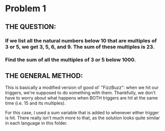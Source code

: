 # Problem 1

## THE QUESTION:

### If we list all the natural numbers below 10 that are multiples of 3 or 5, we get 3, 5, 6, and 9. The sum of these multiples is 23.

### Find the sum of all the multiples of 3 or 5 below 1000.

## THE GENERAL METHOD:

This is basically a modified version of good ol' "FizzBuzz": when we hit our triggers, we're supposed to do something with them. Thankfully, we don't have to worry about what happens when BOTH triggers are hit at the same time (i.e. 15 and its multiples).

For this case, I used a sum variable that is added to whenever either trigger is hit. There really isn't much more to that, as the solution looks quite similar in each language in this folder.
